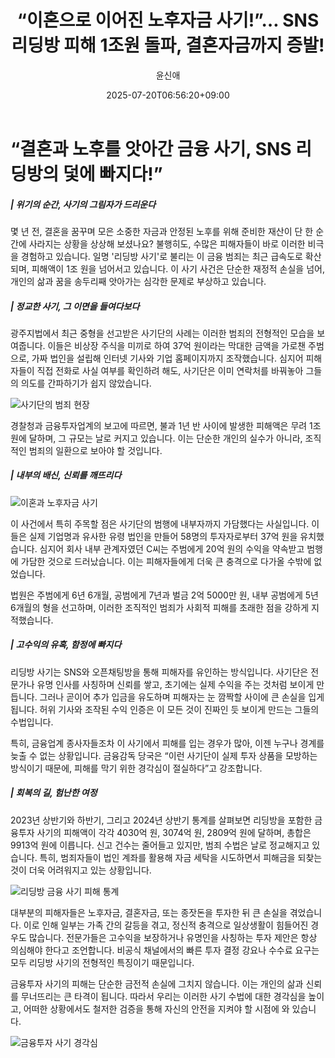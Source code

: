 ﻿---
title: "“이혼으로 이어진 노후자금 사기!”… SNS 리딩방 피해 1조원 돌파, 결혼자금까지 증발!"
description: "## SNS 리딩방 사기 급속 확산 노후자금·결혼자금까지 한순간 증발 전문가도 속는 정교한 사기 수법 ..."
date: 2025-07-20T06:56:20+09:00
author: "윤신애"
categories: ["economy"]
tags: ["뉴스", "이슈", "고수익", "광주", "노후자금", "리딩방", "범죄", "사기", "투자", "결혼자금", "조직형범죄"]
hash: 7ffb2bfa
source_url: "https://www.reportera.co.kr/news/reading-room-fraud-total-damage-1-trillion-won/"
url: "/economy/ihoneuro-ieojin-nohujageum-sagi/"
images: ["https://imagedelivery.net/BhPWbivJAhTvor9c-8lV2w/4858fbb0-2570-4b8e-ae20-f7705720f100/public", "https://imagedelivery.net/BhPWbivJAhTvor9c-8lV2w/42a68757-c5d2-4515-9a87-a0ede88ee000/public", "https://imagedelivery.net/BhPWbivJAhTvor9c-8lV2w/2424f143-77b7-4893-27de-a840a9a51400/public", "https://imagedelivery.net/BhPWbivJAhTvor9c-8lV2w/6ae655f2-2eff-4b70-5cef-0f53cddbf700/public"]
thumbnail: "https://imagedelivery.net/BhPWbivJAhTvor9c-8lV2w/4858fbb0-2570-4b8e-ae20-f7705720f100/public"
image: "https://imagedelivery.net/BhPWbivJAhTvor9c-8lV2w/4858fbb0-2570-4b8e-ae20-f7705720f100/public"
featured_image: "https://imagedelivery.net/BhPWbivJAhTvor9c-8lV2w/4858fbb0-2570-4b8e-ae20-f7705720f100/public"
image_width: 1200
image_height: 630
slug: "ihoneuro-ieojin-nohujageum-sagi"
type: "post"
layout: "single"
news_keywords: "뉴스, 이슈, 고수익, 광주, 노후자금"
robots: "index, follow"
draft: false
---

# “결혼과 노후를 앗아간 금융 사기, SNS 리딩방의 덫에 빠지다!”

##### | 위기의 순간, 사기의 그림자가 드리운다

몇 년 전, 결혼을 꿈꾸며 모은 소중한 자금과 안정된 노후를 위해 준비한 재산이 단 한 순간에 사라지는 상황을 상상해 보셨나요? 불행히도, 수많은 피해자들이 바로 이러한 비극을 경험하고 있습니다. 일명 '리딩방 사기'로 불리는 이 금융 범죄는 최근 급속도로 확산되며, 피해액이 1조 원을 넘어서고 있습니다. 이 사기 사건은 단순한 재정적 손실을 넘어, 개인의 삶과 꿈을 송두리째 앗아가는 심각한 문제로 부상하고 있습니다.

##### | 정교한 사기, 그 이면을 들여다보다

광주지법에서 최근 중형을 선고받은 사기단의 사례는 이러한 범죄의 전형적인 모습을 보여줍니다. 이들은 비상장 주식을 미끼로 하여 37억 원이라는 막대한 금액을 가로챈 주범으로, 가짜 법인을 설립해 인터넷 기사와 기업 홈페이지까지 조작했습니다. 심지어 피해자들이 직접 전화로 사실 여부를 확인하려 해도, 사기단은 이미 연락처를 바꿔놓아 그들의 의도를 간파하기가 쉽지 않았습니다.


![사기단의 범죄 현장](https://imagedelivery.net/BhPWbivJAhTvor9c-8lV2w/42a68757-c5d2-4515-9a87-a0ede88ee000/public)


경찰청과 금융투자업계의 보고에 따르면, 불과 1년 반 사이에 발생한 피해액은 무려 1조 원에 달하며, 그 규모는 날로 커지고 있습니다. 이는 단순한 개인의 실수가 아니라, 조직적인 범죄의 일환으로 보아야 할 것입니다.

##### | 내부의 배신, 신뢰를 깨뜨리다


![이혼과 노후자금 사기](https://imagedelivery.net/BhPWbivJAhTvor9c-8lV2w/4858fbb0-2570-4b8e-ae20-f7705720f100/public)


이 사건에서 특히 주목할 점은 사기단의 범행에 내부자까지 가담했다는 사실입니다. 이들은 실제 기업명과 유사한 유령 법인을 만들어 58명의 투자자로부터 37억 원을 유치했습니다. 심지어 회사 내부 관계자였던 C씨는 주범에게 20억 원의 수익을 약속받고 범행에 가담한 것으로 드러났습니다. 이는 피해자들에게 더욱 큰 충격으로 다가올 수밖에 없었습니다.

법원은 주범에게 6년 6개월, 공범에게 7년과 벌금 2억 5000만 원, 내부 공범에게 5년 6개월의 형을 선고하며, 이러한 조직적인 범죄가 사회적 피해를 초래한 점을 강하게 지적했습니다.

##### | 고수익의 유혹, 함정에 빠지다

리딩방 사기는 SNS와 오픈채팅방을 통해 피해자를 유인하는 방식입니다. 사기단은 전문가나 유명 인사를 사칭하며 신뢰를 쌓고, 초기에는 실제 수익을 주는 것처럼 보이게 만듭니다. 그러나 곧이어 추가 입금을 유도하며 피해자는 눈 깜짝할 사이에 큰 손실을 입게 됩니다. 허위 기사와 조작된 수익 인증은 이 모든 것이 진짜인 듯 보이게 만드는 그들의 수법입니다.

특히, 금융업계 종사자들조차 이 사기에서 피해를 입는 경우가 많아, 이젠 누구나 경계를 늦출 수 없는 상황입니다. 금융감독 당국은 “이런 사기단이 실제 투자 상품을 모방하는 방식이기 때문에, 피해를 막기 위한 경각심이 절실하다”고 강조합니다.

##### | 회복의 길, 험난한 여정

2023년 상반기와 하반기, 그리고 2024년 상반기 통계를 살펴보면 리딩방을 포함한 금융투자 사기의 피해액이 각각 4030억 원, 3074억 원, 2809억 원에 달하며, 총합은 9913억 원에 이릅니다. 신고 건수는 줄어들고 있지만, 범죄 수법은 날로 정교해지고 있습니다. 특히, 범죄자들이 법인 계좌를 활용해 자금 세탁을 시도하면서 피해금을 되찾는 것이 더욱 어려워지고 있는 상황입니다.


![리딩방 금융 사기 피해 통계](https://imagedelivery.net/BhPWbivJAhTvor9c-8lV2w/6ae655f2-2eff-4b70-5cef-0f53cddbf700/public)


대부분의 피해자들은 노후자금, 결혼자금, 또는 종잣돈을 투자한 뒤 큰 손실을 겪었습니다. 이로 인해 일부는 가족 간의 갈등을 겪고, 정신적 충격으로 일상생활이 힘들어진 경우도 많습니다. 전문가들은 고수익을 보장하거나 유명인을 사칭하는 투자 제안은 항상 의심해야 한다고 조언합니다. 비공식 채널에서의 빠른 투자 결정 강요나 수수료 요구는 모두 리딩방 사기의 전형적인 특징이기 때문입니다.

금융투자 사기의 피해는 단순한 금전적 손실에 그치지 않습니다. 이는 개인의 삶과 신뢰를 무너뜨리는 큰 타격이 됩니다. 따라서 우리는 이러한 사기 수법에 대한 경각심을 높이고, 어떠한 상황에서도 철저한 검증을 통해 자신의 안전을 지켜야 할 시점에 와 있습니다.


![금융투자 사기 경각심](https://imagedelivery.net/BhPWbivJAhTvor9c-8lV2w/2424f143-77b7-4893-27de-a840a9a51400/public)


